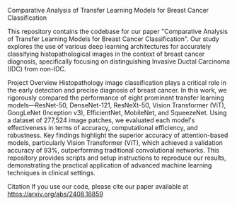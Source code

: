 
Comparative Analysis of Transfer Learning Models for Breast Cancer Classification

This repository contains the codebase for our paper "Comparative Analysis of Transfer Learning Models for Breast Cancer Classification". Our study explores the use of various deep learning architectures for accurately classifying histopathological images in the context of breast cancer diagnosis, specifically focusing on distinguishing Invasive Ductal Carcinoma (IDC) from non-IDC.

Project Overview
Histopathology image classification plays a critical role in the early detection and precise diagnosis of breast cancer. In this work, we rigorously compared the performance of eight prominent transfer learning models—ResNet-50, DenseNet-121, ResNeXt-50, Vision Transformer (ViT), GoogLeNet (Inception v3), EfficientNet, MobileNet, and SqueezeNet. Using a dataset of 277,524 image patches, we evaluated each model's effectiveness in terms of accuracy, computational efficiency, and robustness.
Key findings highlight the superior accuracy of attention-based models, particularly Vision Transformer (ViT), which achieved a validation accuracy of 93%, outperforming traditional convolutional networks. This repository provides scripts and setup instructions to reproduce our results, demonstrating the practical application of advanced machine learning techniques in clinical settings.

Citation
If you use our code, please cite our paper available at https://arxiv.org/abs/2408.16859
